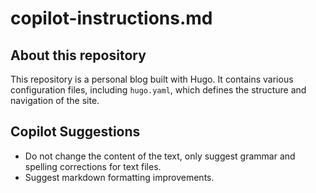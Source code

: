 # copilot-instructions.md

## About this repository

This repository is a personal blog built with Hugo. It contains various configuration files, including `hugo.yaml`, which defines the structure and navigation of the site.

## Copilot Suggestions

- Do not change the content of the text, only suggest grammar and spelling corrections for text files.
- Suggest markdown formatting improvements.